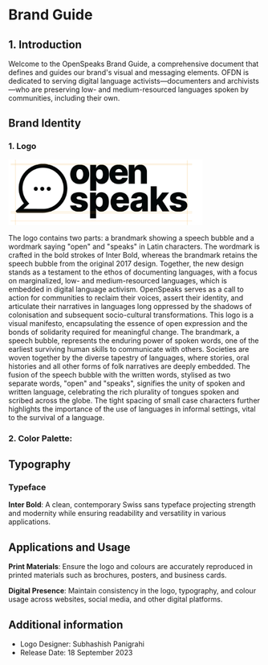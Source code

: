 # Brand Guide

## 1. Introduction

Welcome to the OpenSpeaks Brand Guide, a comprehensive document that defines and guides our brand's visual and messaging elements. OFDN is dedicated to serving digital language activists—documenters and archivists—who are preserving low- and medium-resourced languages spoken by communities, including their own.

## Brand Identity

### 1. Logo

<img src="https://github.com/ofdn/marks/blob/master/OpenSpeaks/openspeaks-guides.jpg" height="130">

The logo contains two parts: a brandmark showing a speech bubble and a wordmark saying "open" and "speaks" in Latin characters. The wordmark is crafted in the bold strokes of Inter Bold, whereas the brandmark retains the speech bubble from the original 2017 design. Together, the new design stands as a testament to the ethos of documenting languages, with a focus on marginalized, low- and medium-resourced languages, which is embedded in digital language activism. OpenSpeaks serves as a call to action for communities to reclaim their voices, assert their identity, and articulate their narratives in languages long oppressed by the shadows of colonisation and subsequent socio-cultural transformations. This logo is a visual manifesto, encapsulating the essence of open expression and the bonds of solidarity required for meaningful change. The brandmark, a speech bubble, represents the enduring power of spoken words, one of the earliest surviving human skills to communicate with others. Societies are woven together by the diverse tapestry of languages, where stories, oral histories and all other forms of folk narratives are deeply embedded. The fusion of the speech bubble with the written words, stylised as two separate words, "open" and "speaks", signifies the unity of spoken and written language, celebrating the rich plurality of tongues spoken and scribed across the globe. The tight spacing of small case characters further highlights the importance of the use of languages in informal settings, vital to the survival of a language.

### 2. Color Palette:

## Typography

### Typeface
**Inter Bold**: A clean, contemporary Swiss sans typeface projecting strength and modernity while ensuring readability and versatility in various applications.

## Applications and Usage
**Print Materials**: Ensure the logo and colours are accurately reproduced in printed materials such as brochures, posters, and business cards.

**Digital Presence**: Maintain consistency in the logo, typography, and colour usage across websites, social media, and other digital platforms.

## Additional information
- Logo Designer: Subhashish Panigrahi
- Release Date: 18 September 2023
